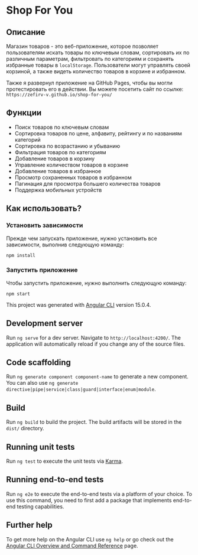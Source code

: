 # Shop For You

## Описание
Магазин товаров - это веб-приложение, которое позволяет пользователям искать товары по ключевым словам, 
сортировать их по различным параметрам, фильтровать по категориям и сохранять избранные товары в 
`localStorage`. Пользователи могут управлять своей корзиной, а также видеть количество товаров в корзине и избранном.

Также я развернул приложение на GitHub Pages, 
чтобы вы могли протестировать его в действии. 
Вы можете посетить сайт по ссылке: `https://zefirv-v.github.io/shop-for-you/`

## Функции
- Поиск товаров по ключевым словам
- Сортировка товаров по цене, алфавиту, рейтингу и по названиям категорий
- Сортировка по возрастанию и убыванию
- Фильтрация товаров по категориям
- Добавление товаров в корзину
- Управление количеством товаров в корзине
- Добавление товаров в избранное
- Просмотр сохраненных товаров в избранном
- Пагинация для просмотра большего количества товаров
- Поддержка мобильных устройств

## Как использовать?

### Установить зависимости
Прежде чем запускать приложение, нужно установить все зависимости, выполнив следующую команду:
```
npm install
```

### Запустить приложение
Чтобы запустить приложение, нужно выполнить следующую команду:
```
npm start
```

This project was generated with [Angular CLI](https://github.com/angular/angular-cli) version 15.0.4.

## Development server

Run `ng serve` for a dev server. Navigate to `http://localhost:4200/`. The application will automatically reload if you change any of the source files.

## Code scaffolding

Run `ng generate component component-name` to generate a new component. You can also use `ng generate directive|pipe|service|class|guard|interface|enum|module`.

## Build

Run `ng build` to build the project. The build artifacts will be stored in the `dist/` directory.

## Running unit tests

Run `ng test` to execute the unit tests via [Karma](https://karma-runner.github.io).

## Running end-to-end tests

Run `ng e2e` to execute the end-to-end tests via a platform of your choice. To use this command, you need to first add a package that implements end-to-end testing capabilities.

## Further help

To get more help on the Angular CLI use `ng help` or go check out the [Angular CLI Overview and Command Reference](https://angular.io/cli) page.
